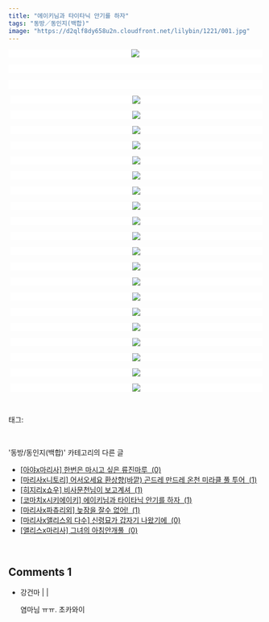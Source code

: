 ```yaml
---
title: "에이키님과 타이타닉 안기를 하자"
tags: "동방／동인지(백합)"
image: "https://d2qlf8dy658u2n.cloudfront.net/lilybin/1221/001.jpg"
---
```

<div class="article">
<div class="area_view">
<p style="text-align: center; background: white"><img src="{{ site.imgserver12 }}/lilybin/1221/001.jpg"/><span style="color:#557a74; font-family:돋움; font-size:9pt">
</span></p><p style="text-align: justify; background: white">
 </p><p style="text-align: justify; background: white">
 </p><p style="text-align: center; background: white; margin-left: 3pt"><a href="http://img2.ruliweb.daum.net/mypi/gup/75/2670_2.jpg"><img src="{{ site.imgserver12 }}/lilybin/1221/002.jpg"/></a><span style="color:#333333; font-family:굴림; font-size:9pt">
</span></p><p style="text-align: center; background: white; margin-left: 3pt"><a href="http://img2.ruliweb.daum.net/mypi/gup/75/2670_3.jpg"><img src="{{ site.imgserver12 }}/lilybin/1221/003.jpg"/></a><span style="color:#333333; font-family:굴림; font-size:9pt">
</span></p><p style="text-align: center; background: white; margin-left: 3pt"><a href="http://img2.ruliweb.daum.net/mypi/gup/75/2670_4.jpg"><img src="{{ site.imgserver12 }}/lilybin/1221/004.jpg"/></a><span style="color:#333333; font-family:굴림; font-size:9pt">
</span></p><p style="text-align: center; background: white; margin-left: 3pt"><a href="http://img2.ruliweb.daum.net/mypi/gup/75/2670_5.jpg"><img src="{{ site.imgserver12 }}/lilybin/1221/005.jpg"/></a><span style="color:#333333; font-family:굴림; font-size:9pt">
</span></p><p style="text-align: center; background: white; margin-left: 3pt"><a href="http://img2.ruliweb.daum.net/mypi/gup/75/2670_6.jpg"><img src="{{ site.imgserver12 }}/lilybin/1221/006.jpg"/></a><span style="color:#333333; font-family:굴림; font-size:9pt">
</span></p><p style="text-align: center; background: white; margin-left: 3pt"><a href="http://img2.ruliweb.daum.net/mypi/gup/75/2670_7.jpg"><img src="{{ site.imgserver12 }}/lilybin/1221/007.jpg"/></a><span style="color:#333333; font-family:굴림; font-size:9pt">
</span></p><p style="text-align: center; background: white; margin-left: 3pt"><a href="http://img2.ruliweb.daum.net/mypi/gup/75/2670_8.jpg"><img src="{{ site.imgserver12 }}/lilybin/1221/008.jpg"/></a><span style="color:#333333; font-family:굴림; font-size:9pt">
</span></p><p style="text-align: center; background: white; margin-left: 3pt"><a href="http://img2.ruliweb.daum.net/mypi/gup/75/2670_9.jpg"><img src="{{ site.imgserver12 }}/lilybin/1221/009.jpg"/></a><span style="color:#333333; font-family:굴림; font-size:9pt">
</span></p><p style="text-align: center; background: white; margin-left: 3pt"><a href="http://img2.ruliweb.daum.net/mypi/gup/75/2670_10.jpg"><img src="{{ site.imgserver12 }}/lilybin/1221/010.jpg"/></a><span style="color:#333333; font-family:굴림; font-size:9pt">
</span></p><p style="text-align: center; background: white; margin-left: 3pt"><a href="http://img2.ruliweb.daum.net/mypi/gup/75/2670_11.jpg"><img src="{{ site.imgserver12 }}/lilybin/1221/011.jpg"/></a><span style="color:#333333; font-family:굴림; font-size:9pt">
</span></p><p style="text-align: center; background: white; margin-left: 3pt"><a href="http://img2.ruliweb.daum.net/mypi/gup/75/2670_96500.jpg"><img src="{{ site.imgserver12 }}/lilybin/1221/012.jpg"/></a><span style="color:#333333; font-family:굴림; font-size:9pt">
</span></p><p style="text-align: center; background: white; margin-left: 3pt"><a href="http://img2.ruliweb.daum.net/mypi/gup/75/2670_96501.jpg"><img src="{{ site.imgserver12 }}/lilybin/1221/013.jpg"/></a><span style="color:#333333; font-family:굴림; font-size:9pt">
</span></p><p style="text-align: center; background: white; margin-left: 3pt"><a href="http://img2.ruliweb.daum.net/mypi/gup/75/2670_96502.jpg"><img src="{{ site.imgserver12 }}/lilybin/1221/014.jpg"/></a><span style="color:#333333; font-family:굴림; font-size:9pt">
</span></p><p style="text-align: center; background: white; margin-left: 3pt"><a href="http://img2.ruliweb.daum.net/mypi/gup/75/2670_96503.jpg"><img src="{{ site.imgserver12 }}/lilybin/1221/015.jpg"/></a><span style="color:#333333; font-family:굴림; font-size:9pt">
</span></p><p style="text-align: center; background: white; margin-left: 3pt"><a href="http://img2.ruliweb.daum.net/mypi/gup/75/2670_96514.jpg"><img src="{{ site.imgserver12 }}/lilybin/1221/016.jpg"/></a><span style="color:#333333; font-family:굴림; font-size:9pt">
</span></p><p style="text-align: center; background: white; margin-left: 3pt"><a href="http://img2.ruliweb.daum.net/mypi/gup/75/2670_96515.jpg"><img src="{{ site.imgserver12 }}/lilybin/1221/017.jpg"/></a><span style="color:#333333; font-family:굴림; font-size:9pt">
</span></p><p style="text-align: center; background: white; margin-left: 3pt"><a href="http://img2.ruliweb.daum.net/mypi/gup/75/2670_96516.jpg"><img src="{{ site.imgserver12 }}/lilybin/1221/018.jpg"/></a><span style="color:#333333; font-family:굴림; font-size:9pt">
</span></p><p style="text-align: center; background: white; margin-left: 3pt"><a href="http://img2.ruliweb.daum.net/mypi/gup/75/2670_96517.jpg"><img src="{{ site.imgserver12 }}/lilybin/1221/019.jpg"/></a><span style="color:#333333; font-family:굴림; font-size:9pt">
</span></p><p style="text-align: center; background: white; margin-left: 3pt"><a href="http://img2.ruliweb.daum.net/mypi/gup/75/2670_96518.jpg"><img src="{{ site.imgserver12 }}/lilybin/1221/020.jpg"/></a><span style="color:#333333; font-family:굴림; font-size:9pt">
</span></p><p style="text-align: center; background: white; margin-left: 3pt"><a href="http://img2.ruliweb.daum.net/mypi/gup/75/2670_96519.jpg" target="_blank"></a><a href="http://img2.ruliweb.daum.net/mypi/gup/75/2670_96519.jpg"><img src="{{ site.imgserver12 }}/lilybin/1221/021.jpg"/></a></p>
</div></div><br/>
<div class="tagTrail">
<p>태그: </p>
<ul>
</ul>
</div><br/>
<div class="another">
<p>'동방/동인지(백합)' 카테고리의 다른 글</p>
<ul>
<li><a href="/lilybin_1224">
[아야x마리사] 한번은 마시고 싶은 류진마루  (0)
</a></li>
<li><a href="/lilybin_1223">
[마리사x니토리] 어서오세요 환상향(바깥) 곤드레 만드레 온천 미라클 풀 투어  (1)
</a></li>
<li><a href="/lilybin_1222">
[히지리x쇼우] 비사문천님이 보고계셔  (1)
</a></li>
<li><a href="/lilybin_1221">
[코마치x시키에이키] 에이키님과 타이타닉 안기를 하자  (1)
</a></li>
<li><a href="/lilybin_1220">
[마리사x파츄리외] 늦잠을 잘수 없어!  (1)
</a></li>
<li><a href="/lilybin_1219">
[마리사x앨리스외 다수] 신령묘가 갑자기 나왔기에  (0)
</a></li>
<li><a href="/lilybin_1218">
[앨리스x마리사] 그녀의 아침안개풀  (0)
</a></li>
</ul>
</div><br/>
<div class="comment">
<h2 class="bold">Comments <span id="commentCount1221">1</span></h2>
<div style="clear:both;">
<div id="entry1221Comment" style="display:block">
<ul class="list_reply">
<li class="rp_general" id="comment12673626">
<div class="post-comment">
<div>
<span>
<i class="fa fa-user"></i>강건마 |
                                |
                               
</span>
<p>염마님 ㅠㅠ.  초카와이 </p>

</div>
</div>
</li>
</ul>
</div>
</div>
</div><br/>
<br/>
<p id="refer"></p>
<br/>

